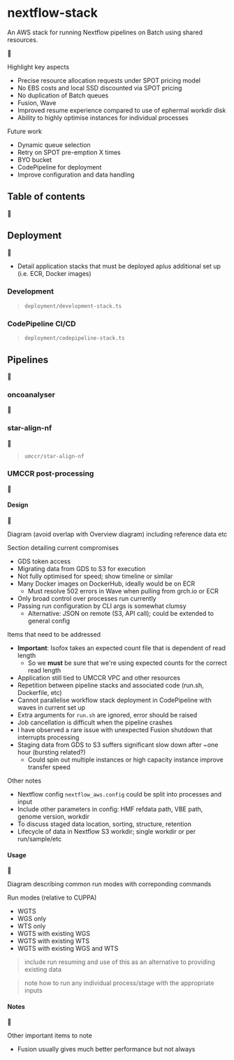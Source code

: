 # nextflow-stack

An AWS stack for running Nextflow pipelines on Batch using shared resources.

🚧

Highlight key aspects

* Precise resource allocation requests under SPOT pricing model
* No EBS costs and local SSD discounted via SPOT pricing
* No duplication of Batch queues
* Fusion, Wave
* Improved resume experience compared to use of ephermal workdir disk
* Ability to highly optimise instances for individual processes

Future work

* Dynamic queue selection
* Retry on SPOT pre-emption X times
* BYO bucket
* CodePipeline for deployment
* Improve configuration and data handling

## Table of contents

🚧

## Deployment

🚧

* Detail application stacks that must be deployed aplus additional set up (i.e. ECR, Docker images)

### Development

> `deployment/development-stack.ts`

### CodePipeline CI/CD

> `deployment/codepipeline-stack.ts`

## Pipelines

🚧

### oncoanalyser

🚧

### star-align-nf

🚧

> `umccr/star-align-nf`

### UMCCR post-processing

🚧

#### Design

🚧

Diagram (avoid overlap with Overview diagram) including reference data etc

Section detailing current compromises

* GDS token access
* Migrating data from GDS to S3 for execution
* Not fully optimised for speed; show timeline or similar
* Many Docker images on DockerHub, ideally would be on ECR
  * Must resolve 502 errors in Wave when pulling from grch.io or ECR
* Only broad control over processes run currently
* Passing run configuration by CLI args is somewhat clumsy
  * Alternative: JSON on remote (S3, API call); could be extended to general config

Items that need to be addressed

* **Important**: Isofox takes an expected count file that is dependent of read length
  * So we **must** be sure that we're using expected counts for the correct read length
* Application still tied to UMCCR VPC and other resources
* Repetition between pipeline stacks and associated code (run.sh, Dockerfile, etc)
* Cannot parallelise workflow stack deployment in CodePipeline with waves in current set up
* Extra arguments for `run.sh` are ignored, error should be raised
* Job cancellation is difficult when the pipeline crashes
* I have observed a rare issue with unexpected Fusion shutdown that interrupts processing
* Staging data from GDS to S3 suffers significant slow down after ~one hour (bursting related?)
  * Could spin out multiple instances or high capacity instance improve transfer speed

Other notes

* Nextflow config `nextflow_aws.config` could be split into processes and input
* Include other parameters in config: HMF refdata path, VBE path, genome version, workdir
* To discuss staged data location, sorting, structure, retention
* Lifecycle of data in Nextflow S3 workdir; single workdir or per run/sample/etc

#### Usage

🚧

Diagram describing common run modes with correponding commands

Run modes (relative to CUPPA)

* WGTS
* WGS only
* WTS only
* WGTS with existing WGS
* WGTS with existing WTS
* WGTS with existing WGS and WTS

> include run resuming and use of this as an alternative to providing existing data

> note how to run any individual process/stage with the appropriate inputs

#### Notes

🚧

Other important items to note

* Fusion usually gives much better performance but not always

